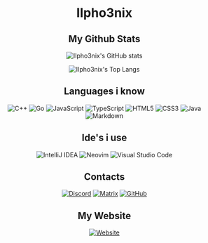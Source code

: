 <div align="center"> 

# IIpho3nix

## My Github Stats

![IIpho3nix's GitHub stats](https://github-readme-stats.vercel.app/api?username=IIpho3nix&count_private=true&theme=vision-friendly-dark&show_icons=true)
  
![IIpho3nix's Top Langs](https://github-readme-stats.vercel.app/api/top-langs/?username=IIpho3nix&theme=vision-friendly-dark&layout=compact)

## Languages i know

![C++](https://img.shields.io/badge/c++-%2300599C.svg?style=for-the-badge&logo=c&logoColor=white)
![Go](https://img.shields.io/badge/go-%2300ADD8.svg?style=for-the-badge&logo=go&logoColor=white)
![JavaScript](https://img.shields.io/badge/javascript-%23323330.svg?style=for-the-badge&logo=javascript&logoColor=%23F7DF1E)
![TypeScript](https://img.shields.io/badge/typescript-%23007ACC.svg?style=for-the-badge&logo=typescript&logoColor=white)
![HTML5](https://img.shields.io/badge/html5-%23E34F26.svg?style=for-the-badge&logo=html5&logoColor=white)
![CSS3](https://img.shields.io/badge/css3-%231572B6.svg?style=for-the-badge&logo=css3&logoColor=white)
![Java](https://img.shields.io/badge/java-%23ED8B00.svg?style=for-the-badge&logo=java&logoColor=white)
![Markdown](https://img.shields.io/badge/markdown-%23000000.svg?style=for-the-badge&logo=markdown&logoColor=white)

## Ide's i use

![IntelliJ IDEA](https://img.shields.io/badge/IntelliJ%20IDEA-000000.svg?style=for-the-badge&logo=intellij-idea&logoColor=white)
![Neovim](https://img.shields.io/badge/NeoVim-%2357A143.svg?&style=for-the-badge&logo=neovim&logoColor=white)
![Visual Studio Code](https://img.shields.io/badge/Visual%20Studio%20Code-0078d7.svg?style=for-the-badge&logo=visual-studio-code&logoColor=white)
  
## Contacts
  
[![Discord](https://img.shields.io/badge/Discord-%237289DA.svg?style=for-the-badge&logo=discord&logoColor=white)](https://discord.com/users/486566695419248640)
[![Matrix](https://img.shields.io/badge/matrix-000000?style=for-the-badge&logo=Matrix&logoColor=white)](https://matrix.to/#/@iipho3nix:matrix.org)
[![GitHub](https://img.shields.io/badge/github-%23121011.svg?style=for-the-badge&logo=github&logoColor=white)](https://github.com/IIpho3nix)

## My Website

[![Website](https://img.shields.io/website?style=for-the-badge&down_color=red&down_message=offline&up_color=blue&up_message=online&url=https%3A%2F%2FIIpho3nix.me)](https://iipho3nix.me)
 
</div>
